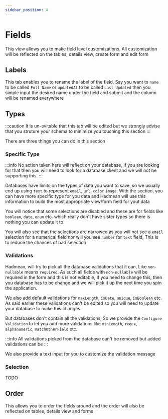 ```yaml
---
sidebar_position: 4
---
```


# Fields
This view allows you to make field level customizations. All customization will be reflected on the tables, details view, create form and edit form
## Labels
This tab enables you to rename the label of the field. Say you want to `name` to be called `Full Name` or `updatedAt` to be called `Last Updated` then you simple input the desired name under the field and submit and the column will be renamed everywhere

## Types
:::caution
 It is un-evitable that this tab will be edited but we strongly advise that you struture your schema to minimize you touching this section
:::

There are three things you can do in this section

### Specific Type
:::info
No action taken here will reflect on your database, If you are looking for that then you will need to look for a database client and we will not be supporting this.
:::

Databases have limits on the types of data you want to save, so we usually end up using `text` to represent `email`, `url`, `color` `image`. With the section, you can have more specific type for you data and Hadmean will use this information to build the most appropriate view/form field for yout data

You will notice that some selections are disabled and these are for fields like `boolean`, `date`, `enum` etc. which really don't have sister types so there is nothing you can update it to

You will also see that the selections are narrowed as you will not see a `email` selection for a numerical field nor will you see `number` for `text` field, This is to reduce the chances of bad selection


### Validations
Hadmean, will try to pick all the database validations that it can, Like `non-nullable` means `required`. As such all fields with `non-nullable` will be required in the form and this is not editable, If you need to change this, then you database has to be change and we will pick it up the next time you spin the application.

We also add default validations for `maxLength`, `isDate`, `unique`, `isBoolean` etc. As said earlier these validations can't be edited so you will need to update your database to make this changes.

But databases don't contain all the validations, So we provide the `Configure Validation` to let you add more validations like `minLength`, `regex`, `alphanumeric`, `matchOtherField` etc. 

:::info
All validations picked from the database can't be removed but added validations can be
:::

We also provide a text input for you to customize the validation message


### Selection
TODO

## Order
This allows you to order the fields around and the order will also be reflected on tables, details view and forms

